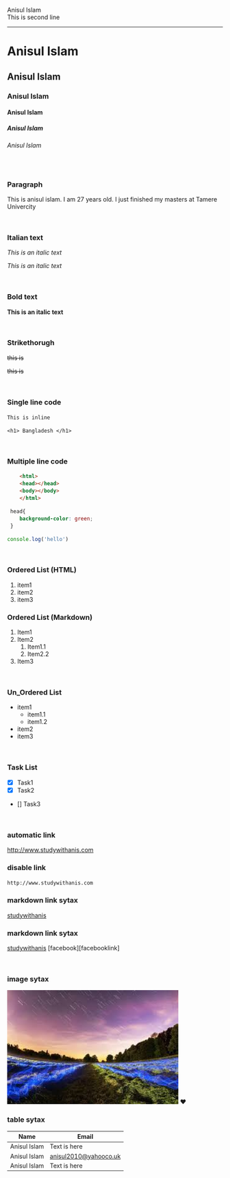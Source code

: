 <!--markdown tutorial-->
Anisul Islam</br>
This is second line

---

# Anisul Islam

## Anisul Islam

### Anisul Islam

#### Anisul Islam

##### Anisul Islam

###### Anisul Islam

<br/>

### Paragraph

<p>This is anisul islam. I am 27 years old. I just finished my masters at Tamere Univercity</p>

<br/>

### Italian text

<i>This is an italic text</i>

_This is an italic text_




<br/>

### Bold text

__This is an italic text__


<br/>

### Strikethorugh

<del>this is</del>

~~this is~~

<br/>

### Single line code

`This is inline`

`<h1> Bangladesh </h1>`

<br/>

### Multiple line code

```html
    <html>
    <head></head>
    <body></body>
    </html>
```

```css
 head{
    background-color: green;
 }
```


```javascript
console.log('hello')
```

<br/>

### Ordered List (HTML)
<ol>
    <li>item1</li>
    <li>item2</li>
    <li>item3</li>
</ol>

### Ordered List (Markdown)
1. Item1
2. Item2
    1. Item1.1
    2. Item2.2
3. Item3

<br/>

### Un_Ordered List
- item1
    - item1.1
    - item1.2
- item2
- item3

<br/>

### Task List
 - [x] Task1
 - [x] Task2
 - [] Task3
 
<br/>

### automatic link
http://www.studywithanis.com

### disable link
`http://www.studywithanis.com`

### markdown link sytax
[studywithanis](http://www.studywithanis.com)


### markdown link sytax
[studywithanis][websitelink]
[facebook][facebooklink]

<br/>

### image sytax

<!-- ![profile](./images/just.jpeg)
-->

<img src="./images/just.jpeg" width="400" title="profile image"/>
❤️

<br/>


### table sytax
| Name | Email |
| ----- | ------ |
| Anisul Islam | Text is here |
| Anisul Islam | anisul2010@yahooco.uk |
| Anisul Islam | Text is here |









<!-- all link is here -->
[websitelink]: http://www.studywithanis.com


